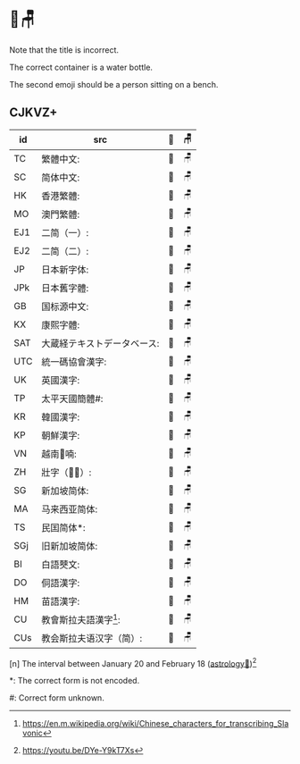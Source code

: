 # 🧴🪑

Note that the title is incorrect.

The correct container is a water bottle.

The second emoji should be a person sitting on a bench.

## CJKVZ+

| id | src | 🧴 | 🪑 |
| -- | -- | -- | -- |
| TC | 繁體中文: | 🧴 | 🪑 |
| SC | 简体中文: | 🧴 | 🪑 |
| HK | 香港繁體: | 🧴 | 🪑 |
| MO | 澳門繁體: | 🧴 | 🪑 |
| EJ1 | 二简（一）: | 🧴 | 🪑 |
| EJ2 | 二简（二）: | 🧴 | 🪑 |
| JP | 日本新字体: | 🧴 | 🪑 |
| JPk | 日本舊字體: | 🧴 | 🪑 |
| GB | 国标源中文: | 🧴 | 🪑 |
| KX | 康熙字體: | 🧴 | 🪑 |
| SAT | 大蔵経テキストデータベース: | 🧴 | 🪑 |
| UTC | 統一碼協會漢字: | 🧴 | 🪑 |
| UK | 英國漢字: | 🧴 | 🪑 |
| TP | 太平天國簡體#: | 🧴 | 🪑 |
| KR | 韓國漢字: | 🧴 | 🪑 |
| KP | 朝鮮漢字: | 🧴 | 🪑 |
| VN | 越南𡨸喃: | 🧴 | 🪑 |
| ZH | 壯字（𭨡𮄫）: | 🧴 | 🪑 |
| SG | 新加坡简体: | 🧴 | 🪑 |
| MA | 马来西亚简体: | 🧴 | 🪑 |
| TS | 民囯简体\*: | 🧴 | 🪑 |
| SGj | 旧新加坡简体: | 🧴 | 🪑 |
| BI | 白語僰文: | 🧴 | 🪑 |
| DO | 侗語漢字: | 🧴 | 🪑 |
| HM | 苗語漢字: | 🧴 | 🪑 |
| CU | 教會斯拉夫語漢字[^1]: | 🧴 | 🪑 |
| CUs | 教会斯拉夫语汉字（简）: | 🧴 | 🪑 |

[n] The interval between January 20 and February 18 ([astrology🤮](https://en.m.wikipedia.org/wiki/Aquarius_(astrology)))[^2]

\*: The correct form is not encoded.

#: Correct form unknown.

[^1]: <https://en.m.wikipedia.org/wiki/Chinese_characters_for_transcribing_Slavonic>
[^2]: <https://youtu.be/DYe-Y9kT7Xs>